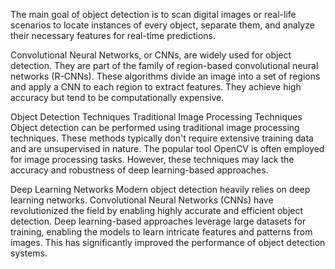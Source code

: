 The main goal of object detection is to scan digital images or real-life scenarios to locate instances of every object, separate them, and analyze their necessary features for real-time predictions. 

Convolutional Neural Networks, or CNNs, are widely used for object detection. They are part of the family of region-based convolutional neural networks (R-CNNs). These algorithms divide an image into a set of regions and apply a CNN to each region to extract features. They achieve high accuracy but tend to be computationally expensive.

Object Detection Techniques
Traditional Image Processing Techniques
Object detection can be performed using traditional image processing techniques. These methods typically don't require extensive training data and are unsupervised in nature. The popular tool OpenCV is often employed for image processing tasks. However, these techniques may lack the accuracy and robustness of deep learning-based approaches.

Deep Learning Networks
Modern object detection heavily relies on deep learning networks. Convolutional Neural Networks (CNNs) have revolutionized the field by enabling highly accurate and efficient object detection. Deep learning-based approaches leverage large datasets for training, enabling the models to learn intricate features and patterns from images. This has significantly improved the performance of object detection systems.
